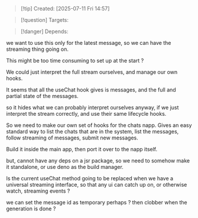 
>[!tip] Created: [2025-07-11 Fri 14:57]

>[!question] Targets: 

>[!danger] Depends: 

we want to use this only for the latest message, so we can have the streaming thing going on.

This might be too time consuming to set up at the start ?

We could just interpret the full stream ourselves, and manage our own hooks.

It seems that all the useChat hook gives is messages, and the full and partial state of the messages.

so it hides what we can probably interpret ourselves anyway, if we just interpret the stream correctly, and use their same lifecycle hooks.

So we need to make our own set of hooks for the chats napp.
Gives an easy standard way to list the chats that are in the system, list the messages, follow streaming of messages, submit new messages.

Build it inside the main app, then port it over to the napp itself.

but, cannot have any deps on a jsr package, so we need to somehow make it standalone, or use deno as the build manager.

Is the current useChat method going to be replaced when we have a universal streaming interface, so that any ui can catch up on, or otherwise watch, streaming events ?

we can set the message id as temporary perhaps ?
then clobber when the generation is done ?